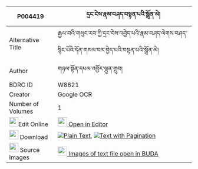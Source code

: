 |P004419|དྲང་ངེས་རྣམ་བཤད་བསྟན་པའི་སྒྲོན་མེ། 
| --- | --- 
|Alternative Title |རྒྱལ་བའི་གསུང་རབ་ཀྱི་དྲང་ངེས་འབྱེད་པའི་རྣམ་བཤད་ལེགས་བཤད་སྙིང་པོའི་དོན་གསལ་བར་བྱེད་པའི་བསྟན་པའི་སྒྲོན་མེ།
|Author| གཉལ་སྟོན་དཔལ་འབྱོར་ལྷུན་གྲུབ།
|BDRC ID | W8621
|Creator | Google OCR
|Number of Volumes| 1
|<img width="25" src="https://img.icons8.com/color/25/000000/edit-property.png">Edit Online| [<img width="25" src="https://avatars.githubusercontent.com/u/45091458?s=200&v=4"> Open in Editor](http://editor.openpecha.org/P004419)
|<img width="25" src="https://img.icons8.com/fluent/48/000000/download-2.png"/>  Download | [![](https://img.icons8.com/color/20/000000/txt.png)Plain Text](https://github.com/Openpecha/P004419/releases/download/v1/drang_nge_namshe_tenpa_i_dronm_plain_P004419.zip), [![](https://img.icons8.com/color/20/000000/txt.png)Text with Pagination](https://github.com/Openpecha/P004419/releases/download/v1/drang_nge_namshe_tenpa_i_dronm_pages_P004419.zip)
|<img width="25" src="https://img.icons8.com/plasticine/100/000000/pictures-folder.png"/>  Source Images | [<img width="25" src="https://library.bdrc.io/icons/BUDA-small.svg"> Images of text file open in BUDA](https://library.bdrc.io/show/bdr:W8621)